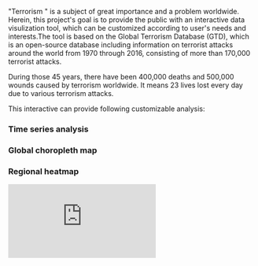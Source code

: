 "Terrorism " is a subject of great importance and a problem worldwide. Herein, this project's goal is to provide the public with an interactive data visulization tool, which can be customized according to user's needs and interests.The tool is based on the Global Terrorism Database (GTD), which is an open-source database including information on terrorist attacks around the world from 1970 through 2016, consisting of more than 170,000 terrorist attacks.

During those 45 years, there have been 400,000 deaths and 500,000 wounds caused by terrorism worldwide. It means 23 lives lost every day due to various terrorism attacks.

This interactive can provide following customizable analysis:
### Time series analysis
### Global choropleth map
### Regional heatmap
![image](https://raw.github.com/zhuoqinyu/Global_Terrorism/blob/master/time_series_analysis.pdf)
  
